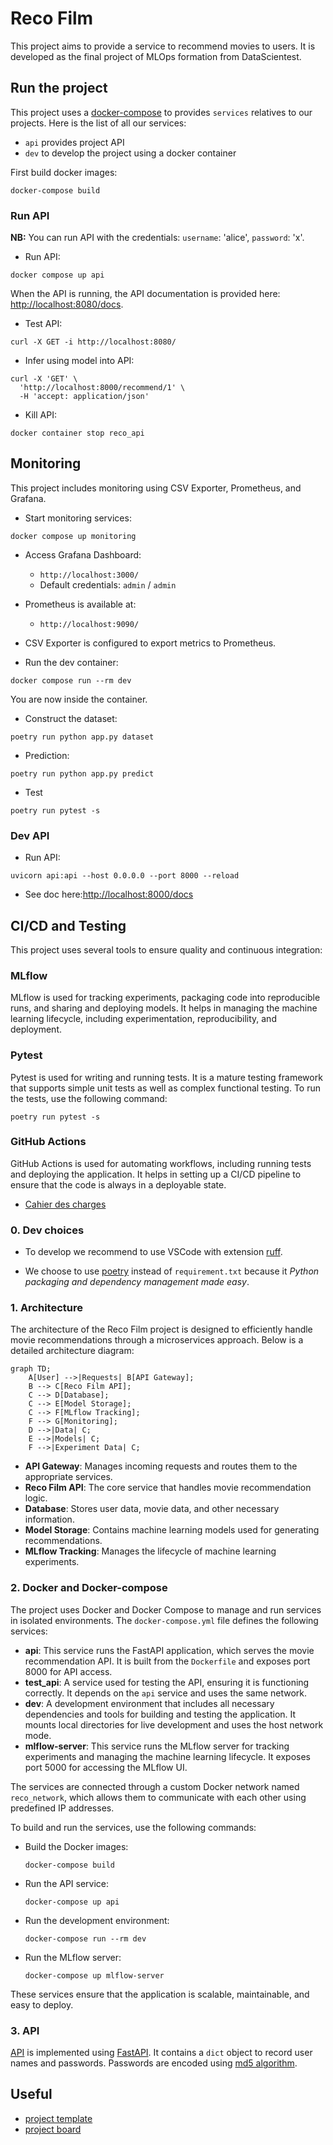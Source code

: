 # Reco Film

This project aims to provide a service to recommend movies to users. It is developed as the final project of MLOps formation from DataScientest.

## Run the project

This project uses a [docker-compose](docker-compose.yml) to provides `services` relatives to our projects.
Here is the list of all our services:
* `api` provides project API 
* `dev` to develop the project using a docker container

First build docker images:
```
docker-compose build
```

### Run API

**NB:** You can run API with the credentials: `username`: 'alice', `password`: 'x'.

* Run API:
```
docker compose up api
```

When the API is running, the API documentation is provided here: [http://localhost:8080/docs](http://localhost:8080/docs).

* Test API:
```
curl -X GET -i http://localhost:8080/
```

* Infer using model into API:
```
curl -X 'GET' \
  'http://localhost:8000/recommend/1' \
  -H 'accept: application/json'
```

* Kill API:
```
docker container stop reco_api
```

## Monitoring

This project includes monitoring using CSV Exporter, Prometheus, and Grafana.

* Start monitoring services:
```
docker compose up monitoring
```

* Access Grafana Dashboard:
    * `http://localhost:3000/`
    * Default credentials: `admin` / `admin`

* Prometheus is available at:
    * `http://localhost:9090/`

* CSV Exporter is configured to export metrics to Prometheus.

* Run the dev container:
```
docker compose run --rm dev
```

You are now inside the container. 

* Construct the dataset:
```
poetry run python app.py dataset
```

* Prediction:
```
poetry run python app.py predict
```

* Test
```
poetry run pytest -s
```

### Dev API
* Run API:
```
uvicorn api:api --host 0.0.0.0 --port 8000 --reload
```

* See doc here:[http://localhost:8000/docs](http://localhost:8000/docs)


## CI/CD and Testing

This project uses several tools to ensure quality and continuous integration:

### MLflow

MLflow is used for tracking experiments, packaging code into reproducible runs, and sharing and deploying models. It helps in managing the machine learning lifecycle, including experimentation, reproducibility, and deployment.

### Pytest

Pytest is used for writing and running tests. It is a mature testing framework that supports simple unit tests as well as complex functional testing. To run the tests, use the following command:

```
poetry run pytest -s
```

### GitHub Actions

GitHub Actions is used for automating workflows, including running tests and deploying the application. It helps in setting up a CI/CD pipeline to ensure that the code is always in a deployable state.
* [Cahier des charges](https://docs.google.com/document/d/11B940u5Z8is7Wlj7b0wzkA4UE-wqW9eDQh4Fcw8SisY/edit?usp=sharing)

### 0. Dev choices

* To develop we recommend to use VSCode with extension [ruff](https://marketplace.visualstudio.com/items?itemName=charliermarsh.ruff).

* We choose to use [poetry](https://python-poetry.org/) instead of `requirement.txt` because it *Python packaging and dependency management made easy*.


### 1. Architecture

The architecture of the Reco Film project is designed to efficiently handle movie recommendations through a microservices approach. Below is a detailed architecture diagram:

```mermaid
graph TD;
    A[User] -->|Requests| B[API Gateway];
    B --> C[Reco Film API];
    C --> D[Database];
    C --> E[Model Storage];
    C --> F[MLflow Tracking];
    F --> G[Monitoring];
    D -->|Data| C;
    E -->|Models| C;
    F -->|Experiment Data| C;
```

- **API Gateway**: Manages incoming requests and routes them to the appropriate services.
- **Reco Film API**: The core service that handles movie recommendation logic.
- **Database**: Stores user data, movie data, and other necessary information.
- **Model Storage**: Contains machine learning models used for generating recommendations.
- **MLflow Tracking**: Manages the lifecycle of machine learning experiments.

### 2. Docker and Docker-compose

The project uses Docker and Docker Compose to manage and run services in isolated environments. The `docker-compose.yml` file defines the following services:

- **api**: This service runs the FastAPI application, which serves the movie recommendation API. It is built from the `Dockerfile` and exposes port 8000 for API access.
- **test_api**: A service used for testing the API, ensuring it is functioning correctly. It depends on the `api` service and uses the same network.
- **dev**: A development environment that includes all necessary dependencies and tools for building and testing the application. It mounts local directories for live development and uses the host network mode.
- **mlflow-server**: This service runs the MLflow server for tracking experiments and managing the machine learning lifecycle. It exposes port 5000 for accessing the MLflow UI.

The services are connected through a custom Docker network named `reco_network`, which allows them to communicate with each other using predefined IP addresses.

To build and run the services, use the following commands:

- Build the Docker images:
  ```
  docker-compose build
  ```

- Run the API service:
  ```
  docker-compose up api
  ```

- Run the development environment:
  ```
  docker-compose run --rm dev
  ```

- Run the MLflow server:
  ```
  docker-compose up mlflow-server
  ```

These services ensure that the application is scalable, maintainable, and easy to deploy.

### 3. API
[API](api.py) is implemented using [FastAPI](https://fastapi.tiangolo.com/). It contains a `dict` object to record user names and passwords. Passwords are encoded using [md5 algorithm](https://www.geeksforgeeks.org/md5-hash-python/).


## Useful
* [project template](https://github.com/DataScientest-Studio/Template_MLOps_movie_recommandation)
* [project board](https://github.com/users/Chrisdml/projects/1)
